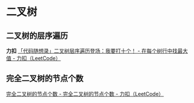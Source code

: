 # 二叉树

## 二叉树的层序遍历

**力扣**
[「代码随想录」二叉树层序遍历登场：我要打十个！ - 在每个树行中找最大值 - 力扣（LeetCode）](https://leetcode.cn/problems/find-largest-value-in-each-tree-row/solution/er-cha-shu-ceng-xu-bian-li-deng-chang-wo-yao-da--3/)

## 完全二叉树的节点个数

[完全二叉树的节点个数 - 完全二叉树的节点个数 - 力扣（LeetCode）](https://leetcode.cn/problems/count-complete-tree-nodes/solution/wan-quan-er-cha-shu-de-jie-dian-ge-shu-by-leetco-2/)

